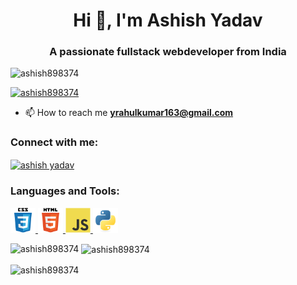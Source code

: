 <h1 align="center">Hi 👋, I'm Ashish Yadav</h1>
<h3 align="center">A passionate fullstack webdeveloper from India</h3>

<p align="left"> <img src="https://komarev.com/ghpvc/?username=ashish898374&label=Profile%20views&color=0e75b6&style=flat" alt="ashish898374" /> </p>

<p align="left"> <a href="https://github.com/ryo-ma/github-profile-trophy"><img src="https://github-profile-trophy.vercel.app/?username=ashish898374" alt="ashish898374" /></a> </p>

- 📫 How to reach me **yrahulkumar163@gmail.com**

<h3 align="left">Connect with me:</h3>
<p align="left">
<a href="https://linkedin.com/in/ashish yadav" target="blank"><img align="center" src="https://raw.githubusercontent.com/rahuldkjain/github-profile-readme-generator/master/src/images/icons/Social/linked-in-alt.svg" alt="ashish yadav" height="30" width="40" /></a>
</p>

<h3 align="left">Languages and Tools:</h3>
<p align="left"> <a href="https://www.w3schools.com/css/" target="_blank" rel="noreferrer"> <img src="https://raw.githubusercontent.com/devicons/devicon/master/icons/css3/css3-original-wordmark.svg" alt="css3" width="40" height="40"/> </a> <a href="https://www.w3.org/html/" target="_blank" rel="noreferrer"> <img src="https://raw.githubusercontent.com/devicons/devicon/master/icons/html5/html5-original-wordmark.svg" alt="html5" width="40" height="40"/> </a> <a href="https://developer.mozilla.org/en-US/docs/Web/JavaScript" target="_blank" rel="noreferrer"> <img src="https://raw.githubusercontent.com/devicons/devicon/master/icons/javascript/javascript-original.svg" alt="javascript" width="40" height="40"/> </a> <a href="https://www.python.org" target="_blank" rel="noreferrer"> <img src="https://raw.githubusercontent.com/devicons/devicon/master/icons/python/python-original.svg" alt="python" width="40" height="40"/> </a> </p>

<p><img align="left" src="https://github-readme-stats.vercel.app/api/top-langs?username=ashish898374&show_icons=true&locale=en&layout=compact" alt="ashish898374" /></p>

<p>&nbsp;<img align="center" src="https://github-readme-stats.vercel.app/api?username=ashish898374&show_icons=true&locale=en" alt="ashish898374" /></p>

<p><img align="center" src="https://github-readme-streak-stats.herokuapp.com/?user=ashish898374&" alt="ashish898374" /></p>

